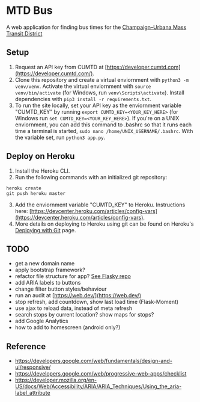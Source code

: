 # MTD Bus

A web application for finding bus times for the [Champaign–Urbana Mass Transit District](https://mtd.org/)

## Setup

1. Request an API key from CUMTD at [https://developer.cumtd.com](https://developer.cumtd.com/).
2. Clone this repository and create a virtual enviornment with `python3 -m venv/venv`. Activate the virtual enviornment with `source venv/bin/activate` (for Windows, run `venv\Scripts\activate`). Install dependencies with `pip3 install -r requirements.txt`.
3. To run the site locally, set your API key as the enviornment variable "CUMTD_KEY" by running `export CUMTD_KEY=<YOUR_KEY_HERE>` (for Windows run `set CUMTD_KEY=<YOUR_KEY_HERE>`). If you're on a UNIX enviornment, you can add this command to .bashrc so that it runs each time a terminal is started, `sudo nano /home/UNIX_USERNAME/.bashrc`. With the variable set, run `python3 app.py`.

## Deploy on Heroku

1. Install the Heroku CLI.
2. Run the following commands with an initialized git repository:
```
heroku create
git push heroku master
```
3. Add the enviornment variable "CUMTD_KEY" to Heroku. Instructions here: [https://devcenter.heroku.com/articles/config-vars](https://devcenter.heroku.com/articles/config-vars). 
4. More details on deploying to Heroku using git can be found on Heroku's [Deploying with Git](https://devcenter.heroku.com/articles/git) page.

## TODO

- get a new domain name
- apply bootstrap framework?
- refactor file structure for app? [See Flasky repo](https://github.com/miguelgrinberg/flasky)
- add ARIA labels to buttons
- change filter button styles/behaviour
- run an audit at [https://web.dev/](https://web.dev/)
- stop refresh, add countdown, show last load time (Flask-Moment)
- use ajax to reload data, instead of meta refresh
- search stops by current location? show maps for stops?
- add Google Analytics
- how to add to homescreen (android only?)

## Reference

- https://developers.google.com/web/fundamentals/design-and-ui/responsive/
- https://developers.google.com/web/progressive-web-apps/checklist
- https://developer.mozilla.org/en-US/docs/Web/Accessibility/ARIA/ARIA_Techniques/Using_the_aria-label_attribute

